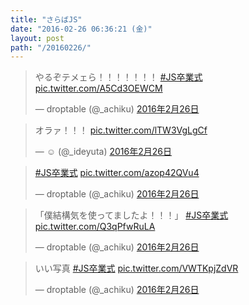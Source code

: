 ```yaml
---
title: "さらばJS"
date: "2016-02-26 06:36:21 (金)"
layout: post
path: "/20160226/"
---
```


<blockquote class="twitter-tweet" data-lang="ja"><p lang="ja" dir="ltr">やるぞテメェら！！！！！！！ <a href="https://twitter.com/hashtag/JS%E5%8D%92%E6%A5%AD%E5%BC%8F?src=hash">#JS卒業式</a> <a href="https://t.co/A5Cd3OEWCM">pic.twitter.com/A5Cd3OEWCM</a></p>&mdash; droptable (@_achiku) <a href="https://twitter.com/_achiku/status/703157341294690304">2016年2月26日</a></blockquote>

<blockquote class="twitter-tweet" data-lang="ja"><p lang="ja" dir="ltr">オラァ！！！ <a href="https://t.co/lTW3VgLgCf">pic.twitter.com/lTW3VgLgCf</a></p>&mdash; ☺︎ (@_ideyuta) <a href="https://twitter.com/_ideyuta/status/703167660981235712">2016年2月26日</a></blockquote>

<blockquote class="twitter-tweet" data-lang="ja"><p lang="und" dir="ltr"><a href="https://twitter.com/hashtag/JS%E5%8D%92%E6%A5%AD%E5%BC%8F?src=hash">#JS卒業式</a> <a href="https://t.co/azop42QVu4">pic.twitter.com/azop42QVu4</a></p>&mdash; droptable (@_achiku) <a href="https://twitter.com/_achiku/status/703181390787923968">2016年2月26日</a></blockquote>

<blockquote class="twitter-tweet" data-lang="ja"><p lang="ja" dir="ltr">「僕結構気を使ってましたよ！！！」 <a href="https://twitter.com/hashtag/JS%E5%8D%92%E6%A5%AD%E5%BC%8F?src=hash">#JS卒業式</a> <a href="https://t.co/Q3qPfwRuLA">pic.twitter.com/Q3qPfwRuLA</a></p>&mdash; droptable (@_achiku) <a href="https://twitter.com/_achiku/status/703196803823329280">2016年2月26日</a></blockquote>

<blockquote class="twitter-tweet" data-lang="ja"><p lang="ja" dir="ltr">いい写真 <a href="https://twitter.com/hashtag/JS%E5%8D%92%E6%A5%AD%E5%BC%8F?src=hash">#JS卒業式</a> <a href="https://t.co/VWTKpjZdVR">pic.twitter.com/VWTKpjZdVR</a></p>&mdash; droptable (@_achiku) <a href="https://twitter.com/_achiku/status/703203079722676224">2016年2月26日</a></blockquote>
